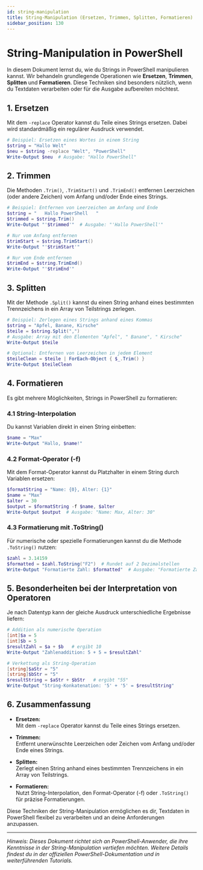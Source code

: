 ```yaml
---
id: string-manipulation
title: String-Manipulation (Ersetzen, Trimmen, Splitten, Formatieren)
sidebar_position: 130
---
```


# String-Manipulation in PowerShell

In diesem Dokument lernst du, wie du Strings in PowerShell manipulieren kannst. Wir behandeln grundlegende Operationen wie **Ersetzen**, **Trimmen**, **Splitten** und **Formatieren**. Diese Techniken sind besonders nützlich, wenn du Textdaten verarbeiten oder für die Ausgabe aufbereiten möchtest.



## 1. Ersetzen

Mit dem `-replace` Operator kannst du Teile eines Strings ersetzen. Dabei wird standardmäßig ein regulärer Ausdruck verwendet.

```powershell
# Beispiel: Ersetzen eines Wortes in einem String
$string = "Hallo Welt"
$neu = $string -replace "Welt", "PowerShell"
Write-Output $neu  # Ausgabe: "Hallo PowerShell"
```

## 2. Trimmen

Die Methoden `.Trim()`, `.TrimStart()` und `.TrimEnd()` entfernen Leerzeichen (oder andere Zeichen) vom Anfang und/oder Ende eines Strings.

```powershell
# Beispiel: Entfernen von Leerzeichen am Anfang und Ende
$string = "   Hallo PowerShell   "
$trimmed = $string.Trim()
Write-Output "'$trimmed'"  # Ausgabe: "'Hallo PowerShell'"

# Nur vom Anfang entfernen
$trimStart = $string.TrimStart()
Write-Output "'$trimStart'"

# Nur vom Ende entfernen
$trimEnd = $string.TrimEnd()
Write-Output "'$trimEnd'"
```

## 3. Splitten

Mit der Methode `.Split()` kannst du einen String anhand eines bestimmten Trennzeichens in ein Array von Teilstrings zerlegen.

```powershell
# Beispiel: Zerlegen eines Strings anhand eines Kommas
$string = "Apfel, Banane, Kirsche"
$teile = $string.Split(",")
# Ausgabe: Array mit den Elementen "Apfel", " Banane", " Kirsche"
Write-Output $teile

# Optional: Entfernen von Leerzeichen in jedem Element
$teileClean = $teile | ForEach-Object { $_.Trim() }
Write-Output $teileClean
```

## 4. Formatieren

Es gibt mehrere Möglichkeiten, Strings in PowerShell zu formatieren:

### 4.1 String-Interpolation

Du kannst Variablen direkt in einen String einbetten:

```powershell
$name = "Max"
Write-Output "Hallo, $name!"
```

### 4.2 Format-Operator (-f)

Mit dem Format-Operator kannst du Platzhalter in einem String durch Variablen ersetzen:

```powershell
$formatString = "Name: {0}, Alter: {1}"
$name = "Max"
$alter = 30
$output = $formatString -f $name, $alter
Write-Output $output  # Ausgabe: "Name: Max, Alter: 30"
```

### 4.3 Formatierung mit .ToString()

Für numerische oder spezielle Formatierungen kannst du die Methode `.ToString()` nutzen:

```powershell
$zahl = 3.14159
$formatted = $zahl.ToString("F2")  # Rundet auf 2 Dezimalstellen
Write-Output "Formatierte Zahl: $formatted"  # Ausgabe: "Formatierte Zahl: 3.14"
```

## 5. Besonderheiten bei der Interpretation von Operatoren

Je nach Datentyp kann der gleiche Ausdruck unterschiedliche Ergebnisse liefern:

```powershell
# Addition als numerische Operation
[int]$a = 5
[int]$b = 5
$resultZahl = $a + $b   # ergibt 10
Write-Output "Zahlenaddition: 5 + 5 = $resultZahl"

# Verkettung als String-Operation
[string]$aStr = "5"
[string]$bStr = "5"
$resultString = $aStr + $bStr   # ergibt "55"
Write-Output "String-Konkatenation: '5' + '5' = $resultString"
```

## 6. Zusammenfassung

- **Ersetzen:**  
  Mit dem `-replace` Operator kannst du Teile eines Strings ersetzen.

- **Trimmen:**  
  Entfernt unerwünschte Leerzeichen oder Zeichen vom Anfang und/oder Ende eines Strings.

- **Splitten:**  
  Zerlegt einen String anhand eines bestimmten Trennzeichens in ein Array von Teilstrings.

- **Formatieren:**  
  Nutzt String-Interpolation, den Format-Operator (-f) oder `.ToString()` für präzise Formatierungen.

Diese Techniken der String-Manipulation ermöglichen es dir, Textdaten in PowerShell flexibel zu verarbeiten und an deine Anforderungen anzupassen.

---

*Hinweis: Dieses Dokument richtet sich an PowerShell-Anwender, die ihre Kenntnisse in der String-Manipulation vertiefen möchten. Weitere Details findest du in der offiziellen PowerShell-Dokumentation und in weiterführenden Tutorials.*
